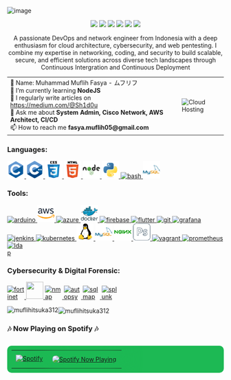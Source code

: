 ![image](https://github.com/user-attachments/assets/cd0205f4-4b9b-4c0b-9420-017716a85ffa)



<p align="center">
  <a href="#"><img src="https://img.shields.io/badge/%23-DAC6C2?style=for-the-badge"/></a>
  <a href="https://www.linkedin.com/in/muhammad-muflih-fasya/"><img src="https://img.shields.io/badge/LINKEDIN-DAC6C2?style=for-the-badge"/></a> 
  <a href="https://medium.com/shid0ud3lt4"><img src="https://img.shields.io/badge/MEDIUM-DAC6C2?style=for-the-badge"/></a> 
  <a href="https://www.hackerrank.com/xxgdxxfbiswatboy"><img src="https://img.shields.io/badge/HACKERRANK-DAC6C2?style=for-the-badge"/></a>
  <a href="https://app.hackthebox.com/profile/1340317"><img src="https://img.shields.io/badge/HACK%20THE%20BOX-DAC6C2?style=for-the-badge&logo=Hack%20The%20Box&logoColor=white"/></a>
  <a href="#"><img src="https://img.shields.io/badge/%23-DAC6C2?style=for-the-badge"/></a>

</p>
<p align="center">
A passionate DevOps and network engineer from Indonesia with a deep enthusiasm for cloud architecture, cybersecurity, and web pentesting. I combine my expertise in networking, coding, and security to build scalable, secure, and efficient solutions across diverse tech landscapes through Continuous Intergration and Continuous Deployment</h3>
</p>

<div align="center">
  <table>
    <tr>
      <td>
        <ul style="list-style-type: none; padding: 0; margin: 0; text-align: left;">
          <li>👤 Name: Muhammad Muflih Fasya - ムフリフ</li>
          <li>🌱 I’m currently learning <strong>NodeJS</strong></li>
          <li>📝 I regularly write articles on <a href="https://medium.com/@Sh1d0u">https://medium.com/@Sh1d0u</a></li>
          <li>💬 Ask me about <strong>System Admin, Cisco Network, AWS Architect, CI/CD</strong></li>
          <li>📫 How to reach me <strong>fasya.muflih05@gmail.com</strong></li>
        </ul>
      </td>
      <td>
        <img src="https://github.com/user-attachments/assets/df8aba59-af6a-48c3-ac16-7321c5b43fa4" alt="Cloud Hosting">
      </td>
    </tr>
  </table>
</div>






<h3 align="left">Languages:</h3>
<p align="left">
  <a href="https://www.cprogramming.com/" target="_blank" rel="noreferrer"> 
    <img src="https://raw.githubusercontent.com/devicons/devicon/master/icons/c/c-original.svg" alt="c" width="40" height="40"/> 
  </a>
  <a href="https://www.w3schools.com/cpp/" target="_blank" rel="noreferrer"> 
    <img src="https://raw.githubusercontent.com/devicons/devicon/master/icons/cplusplus/cplusplus-original.svg" alt="cplusplus" width="40" height="40"/> 
  </a>
  <a href="https://www.w3schools.com/css/" target="_blank" rel="noreferrer"> 
    <img src="https://raw.githubusercontent.com/devicons/devicon/master/icons/css3/css3-original-wordmark.svg" alt="css3" width="40" height="40"/> 
  </a>
  <a href="https://www.w3.org/html/" target="_blank" rel="noreferrer"> 
    <img src="https://raw.githubusercontent.com/devicons/devicon/master/icons/html5/html5-original-wordmark.svg" alt="html5" width="40" height="40"/> 
  </a>
  <a href="https://nodejs.org" target="_blank" rel="noreferrer"> 
    <img src="https://raw.githubusercontent.com/devicons/devicon/master/icons/nodejs/nodejs-original-wordmark.svg" alt="nodejs" width="40" height="40"/> 
  </a>
  <a href="https://www.python.org" target="_blank" rel="noreferrer"> 
    <img src="https://raw.githubusercontent.com/devicons/devicon/master/icons/python/python-original.svg" alt="python" width="40" height="40"/> 
  </a>
  <a href="https://www.gnu.org/software/bash/" target="_blank" rel="noreferrer"> 
    <img src="https://www.vectorlogo.zone/logos/gnu_bash/gnu_bash-icon.svg" alt="bash" width="40" height="40"/> 
  </a>
  <a href="https://www.mysql.com/" target="_blank" rel="noreferrer"> 
    <img src="https://raw.githubusercontent.com/devicons/devicon/master/icons/mysql/mysql-original-wordmark.svg" alt="mysql" width="40" height="40"/> 
  </a>
</p>


<h3 align="left">Tools:</h3>
<p align="left">
  <a href="https://www.arduino.cc/" target="_blank" rel="noreferrer"> 
    <img src="https://cdn.worldvectorlogo.com/logos/arduino-1.svg" alt="arduino" width="40" height="40"/> 
  </a>
  <a href="https://aws.amazon.com" target="_blank" rel="noreferrer"> 
    <img src="https://raw.githubusercontent.com/devicons/devicon/master/icons/amazonwebservices/amazonwebservices-original-wordmark.svg" alt="aws" width="40" height="40"/> 
  </a>
  <a href="https://azure.microsoft.com/en-in/" target="_blank" rel="noreferrer"> 
    <img src="https://www.vectorlogo.zone/logos/microsoft_azure/microsoft_azure-icon.svg" alt="azure" width="40" height="40"/> 
  </a>
  </a>
  <a href="https://www.docker.com/" target="_blank" rel="noreferrer"> 
    <img src="https://raw.githubusercontent.com/devicons/devicon/master/icons/docker/docker-original-wordmark.svg" alt="docker" width="40" height="40"/> 
  </a>
  <a href="https://firebase.google.com/" target="_blank" rel="noreferrer"> 
    <img src="https://www.vectorlogo.zone/logos/firebase/firebase-icon.svg" alt="firebase" width="40" height="40"/> 
  </a>
  <a href="https://flutter.dev" target="_blank" rel="noreferrer"> 
    <img src="https://www.vectorlogo.zone/logos/flutterio/flutterio-icon.svg" alt="flutter" width="40" height="40"/> 
  </a>
  <a href="https://git-scm.com/" target="_blank" rel="noreferrer"> 
    <img src="https://www.vectorlogo.zone/logos/git-scm/git-scm-icon.svg" alt="git" width="40" height="40"/> 
  </a>
  <a href="https://grafana.com" target="_blank" rel="noreferrer"> 
    <img src="https://www.vectorlogo.zone/logos/grafana/grafana-icon.svg" alt="grafana" width="40" height="40"/> 
  </a>
  <a href="https://www.jenkins.io" target="_blank" rel="noreferrer"> 
    <img src="https://www.vectorlogo.zone/logos/jenkins/jenkins-icon.svg" alt="jenkins" width="40" height="40"/> 
  </a>
  <a href="https://kubernetes.io" target="_blank" rel="noreferrer"> 
    <img src="https://www.vectorlogo.zone/logos/kubernetes/kubernetes-icon.svg" alt="kubernetes" width="40" height="40"/> 
  </a>
  <a href="https://www.linux.org/" target="_blank" rel="noreferrer"> 
    <img src="https://raw.githubusercontent.com/devicons/devicon/master/icons/linux/linux-original.svg" alt="linux" width="40" height="40"/> 
  </a>
  <a href="https://www.mysql.com/" target="_blank" rel="noreferrer"> 
    <img src="https://raw.githubusercontent.com/devicons/devicon/master/icons/mysql/mysql-original-wordmark.svg" alt="mysql" width="40" height="40"/> 
  </a>
  <a href="https://www.nginx.com" target="_blank" rel="noreferrer"> 
    <img src="https://raw.githubusercontent.com/devicons/devicon/master/icons/nginx/nginx-original.svg" alt="nginx" width="40" height="40"/> 
  </a>
  <a href="https://www.photoshop.com/en" target="_blank" rel="noreferrer"> 
    <img src="https://raw.githubusercontent.com/devicons/devicon/master/icons/photoshop/photoshop-line.svg" alt="photoshop" width="40" height="40"/> 
  </a>
  <a href="https://www.vagrantup.com/" target="_blank" rel="noreferrer"> 
    <img src="https://www.vectorlogo.zone/logos/vagrantup/vagrantup-icon.svg" alt="vagrant" width="40" height="40"/> 
  </a>
<!--     <a href="https://www.splunk.com/" target="_blank" rel="noreferrer"> 
    <img src="https://www.vectorlogo.zone/logos/splunk/splunk-icon.svg" alt="splunk" width="40" height="40"/>  -->
<!--   </a> -->
<!--   <a href="https://www.fortinet.com/" target="_blank" rel="noreferrer"> 
    <img src="https://upload.wikimedia.org/wikipedia/commons/6/62/Fortinet_logo.svg" alt="fortinet" width="40" height="40" style="max-width: 92px;"/> 
  </a> -->
   <a href="https://prometheus.io/" target="_blank" rel="noreferrer"> 
    <img src="https://www.vectorlogo.zone/logos/prometheusio/prometheusio-icon.svg" alt="prometheus" width="40" height="40"/>
  <a href="https://www.openldap.org/" target="_blank" rel="noreferrer"> 
    <img src="https://miro.medium.com/v2/resize:fit:828/format:webp/1*fSFKwxcjG1cRtTTXz2TmLg.png" alt="ldap" width="40" height="40" style="max-width: 40px;"/> 
  </a>
</p>

<h3 align="left">Cybersecurity & Digital Forensic:</h3>
<p align="left">
   <a href="https://www.fortinet.com/" target="_blank" rel="noreferrer"> 
    <img src="https://upload.wikimedia.org/wikipedia/commons/6/62/Fortinet_logo.svg" alt="fortinet" width="40" height="40" style="max-width: 40px;"/> 
  </a>
  <a href="https://portswigger.net/burp" target="_blank" rel="noreferrer"> 
    <img src="https://miro.medium.com/v2/resize:fit:640/format:webp/1*NT5nvK-S6lm26cIls-aBDQ.png" width="40" height="40" style="max-width: 40px;"/> 
  </a>
  <a href="https://nmap.org/" target="_blank" rel="noreferrer"> 
    <img src="https://upload.wikimedia.org/wikipedia/commons/7/73/Logo_nmap.png" alt="nmap" width="40" height="40" style="max-width: 40px;"/> 
  </a>
  <a href="https://www.autopsy.com/" target="_blank" rel="noreferrer"> 
    <img src="https://avatars.githubusercontent.com/u/866922?s=48&v=4" alt="autopsy" width="40" height="40" style="max-width: 40px;"/> 
  </a>
  <a href="https://sqlmap.org/" target="_blank" rel="noreferrer"> 
    <img src="https://upload.wikimedia.org/wikipedia/commons/4/4f/Sqlmap_logo.png" alt="sqlmap" width="40" height="40" style="max-width: 40px;"/> 
  </a>
  <a href="https://www.splunk.com/" target="_blank" rel="noreferrer"> 
    <img src="https://www.vectorlogo.zone/logos/splunk/splunk-icon.svg" alt="splunk" width="40" height="40" style="max-width: 40px;"/> 
  </a>
</p>


<p><img align="left" src="https://github-readme-stats.vercel.app/api/top-langs?username=muflihitsuka312&show_icons=true&locale=en&layout=compact" alt="muflihitsuka312" /></p>

<p><img align="center" src="https://github-readme-streak-stats.herokuapp.com/?user=muflihitsuka312&" alt="muflihitsuka312" /></p>

<h3 align="left">🎶 Now Playing on Spotify 🎶</h3>
<table align="left" style="background-color: #1DB954; border-collapse: collapse; border-radius: 10px; padding: 10px;">
  <tr>
    <td style="text-align: center; vertical-align: top; padding: 10px;">
      <a href="https://open.spotify.com/user/sayang" class="spotify-logo">
        <img src="https://github.com/user-attachments/assets/84c1806d-29a5-461c-874a-df2aba165c4f" alt="Spotify" width="150" height="150"/>
      </a>
    </td>
    <td style="text-align: center; vertical-align: top; padding: 10px;">
      <a href="https://open.spotify.com/user/sayang">
        <img src="https://novatorem-drab-three.vercel.app/api/spotify/?background_color=121212&border_color=1DB954" alt="Spotify Now Playing" width="500" style="border-radius: 10px; border: 2px solid #1DB954; box-shadow: 0px 0px 40px 15px rgba(29, 185, 84, 0.7);"/>
      </a>
    </td>
  </tr>
</table>




